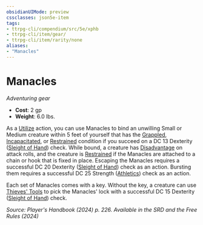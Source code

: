 ```yaml
---
obsidianUIMode: preview
cssclasses: json5e-item
tags:
- ttrpg-cli/compendium/src/5e/xphb
- ttrpg-cli/item/gear/
- ttrpg-cli/item/rarity/none
aliases: 
- "Manacles"
---
```

# Manacles
*Adventuring gear*  


- **Cost**: 2 gp
- **Weight**: 6.0 lbs.

As a [Utilize](/3-Mechanics/CLI/actions.md#Utilize) action, you can use Manacles to bind an unwilling Small or Medium creature within 5 feet of yourself that has the [Grappled](/3-Mechanics/CLI/conditions.md#Grappled), [Incapacitated](/3-Mechanics/CLI/conditions.md#Incapacitated), or [Restrained](/3-Mechanics/CLI/conditions.md#Restrained) condition if you succeed on a DC 13 Dexterity ([Sleight of Hand](/3-Mechanics/CLI/skills.md#Sleight%20of%20Hand)) check. While bound, a creature has [Disadvantage](/3-Mechanics/CLI/variant-rules/disadvantage-xphb.md) on attack rolls, and the creature is [Restrained](/3-Mechanics/CLI/conditions.md#Restrained) if the Manacles are attached to a chain or hook that is fixed in place. Escaping the Manacles requires a successful DC 20 Dexterity ([Sleight of Hand](/3-Mechanics/CLI/skills.md#Sleight%20of%20Hand)) check as an action. Bursting them requires a successful DC 25 Strength ([Athletics](/3-Mechanics/CLI/skills.md#Athletics)) check as an action.

Each set of Manacles comes with a key. Without the key, a creature can use [Thieves' Tools](/3-Mechanics/CLI/items/thieves-tools-xphb.md) to pick the Manacles' lock with a successful DC 15 Dexterity ([Sleight of Hand](/3-Mechanics/CLI/skills.md#Sleight%20of%20Hand)) check.

*Source: Player's Handbook (2024) p. 226. Available in the <span title='Systems Reference Document (5.2)'>SRD</span> and the Free Rules (2024)*